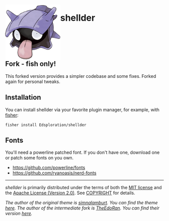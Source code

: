 <img align=left width=175px height=175px
src="https://raw.githubusercontent.com/simnalamburt/i/master/shellder/shellder.png">

# shellder

<br><br><br><br>

## Fork - fish only!

This forked version provides a simpler codebase and some fixes. Forked again for personal tweaks.

## Installation

You can install shellder via your favorite plugin manager, for example, with [fisher](https://github.com/jorgebucaran/fisher):

```shell
fisher install Edsploration/shellder
```

## Fonts

You'll need a powerline patched font. If you don't have one, download one or
patch some fonts on you own.

- https://github.com/powerline/fonts
- https://github.com/ryanoasis/nerd-fonts

---

_shellder_ is primarily distributed under the terms of both the [MIT license]
and the [Apache License (Version 2.0)]. See [COPYRIGHT] for details.

_The author of the original theme is [simnalamburt](https://github.com/simnalamburt). You can find the theme [here](https://github.com/simnalamburt/shellder)._
_The author of the intermediate fork is [TheEdoRan](https://github.com/simnalamburt). You can find their version [here](https://github.com/TheEdoRan/shellder)._

[zinit]: https://github.com/zdharma/zinit
[chips]: https://github.com/xtendo-org/chips
[oh-my-fish]: https://github.com/oh-my-fish/oh-my-fish
[mit license]: LICENSE-MIT
[apache license (version 2.0)]: LICENSE-APACHE
[copyright]: COPYRIGHT
